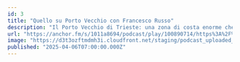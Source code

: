 ```yaml
---
id: 3
title: "Quello su Porto Vecchio con Francesco Russo"
description: "Il Porto Vecchio di Trieste: una zona di costa enorme che parte dalla stazione centrale e arriva fino a Barcola. Per decenni rimasta chiusa e inutilizzata, quasi tenuta nascosta al resto della città. Dal 2014 il Comune ne è il legittimo proprietario grazie a un legge promossa dall'allora senatore Francesco Russo. Ed è proprio con Francesco Russo che ripercorriamo il passato ma soprattutto quello che potrebbe essere il futuro di Porto Vecchio."
url: "https://anchor.fm/s/1011a8694/podcast/play/100890714/https%3A%2F%2Fd3ctxlq1ktw2nl.cloudfront.net%2Fstaging%2F2025-3-5%2F803db5e1-48b2-0069-3238-80cc59a7a5ce.mp3"
image: "https://d3t3ozftmdmh3i.cloudfront.net/staging/podcast_uploaded_episode/43034829/43034829-1743893575884-59f20cdd5d89e.jpg"
published: "2025-04-06T07:00:00.000Z"
---
```

